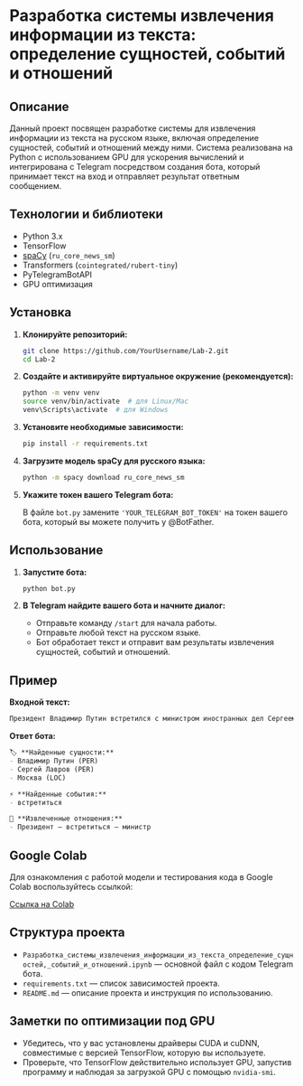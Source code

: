 # Разработка системы извлечения информации из текста: определение сущностей, событий и отношений

## Описание

Данный проект посвящен разработке системы для извлечения информации из текста на русском языке, включая определение сущностей, событий и отношений между ними. Система реализована на Python с использованием GPU для ускорения вычислений и интегрирована с Telegram посредством создания бота, который принимает текст на вход и отправляет результат ответным сообщением.

## Технологии и библиотеки

- Python 3.x
- TensorFlow
- [spaCy](https://spacy.io/models) (`ru_core_news_sm`)
- Transformers (`cointegrated/rubert-tiny`)
- PyTelegramBotAPI
- GPU оптимизация

## Установка

1. **Клонируйте репозиторий:**

   ```bash
   git clone https://github.com/YourUsername/Lab-2.git
   cd Lab-2
   ```

2. **Создайте и активируйте виртуальное окружение (рекомендуется):**

   ```bash
   python -m venv venv
   source venv/bin/activate  # для Linux/Mac
   venv\Scripts\activate  # для Windows
   ```

3. **Установите необходимые зависимости:**

   ```bash
   pip install -r requirements.txt
   ```

4. **Загрузите модель spaCy для русского языка:**

   ```bash
   python -m spacy download ru_core_news_sm
   ```

5. **Укажите токен вашего Telegram бота:**

   В файле `bot.py` замените `'YOUR_TELEGRAM_BOT_TOKEN'` на токен вашего бота, который вы можете получить у @BotFather.

## Использование

1. **Запустите бота:**

   ```bash
   python bot.py
   ```

2. **В Telegram найдите вашего бота и начните диалог:**

   - Отправьте команду `/start` для начала работы.
   - Отправьте любой текст на русском языке.
   - Бот обработает текст и отправит вам результаты извлечения сущностей, событий и отношений.

## Пример

**Входной текст:**

```markdown
Президент Владимир Путин встретился с министром иностранных дел Сергеем Лавровым в Москве.
```

**Ответ бота:**

```markdown
🏷 **Найденные сущности:**
- Владимир Путин (PER)
- Сергей Лавров (PER)
- Москва (LOC)

⚡️ **Найденные события:**
- встретиться

🔗 **Извлеченные отношения:**
- Президент — встретиться — министр
```

## Google Colab

Для ознакомления с работой модели и тестирования кода в Google Colab воспользуйтесь ссылкой:

[Ссылка на Colab](https://colab.research.google.com/drive/18IKDGtk0NjgtQgo9V_FPE7DxojeRjIkN)

## Структура проекта

- `Разработка_системы_извлечения_информации_из_текста_определение_сущностей,_событий_и_отношений.ipynb` — основной файл с кодом Telegram бота.
- `requirements.txt` — список зависимостей проекта.
- `README.md` — описание проекта и инструкция по использованию.

## Заметки по оптимизации под GPU

- Убедитесь, что у вас установлены драйверы CUDA и cuDNN, совместимые с версией TensorFlow, которую вы используете.
- Проверьте, что TensorFlow действительно использует GPU, запустив программу и наблюдая за загрузкой GPU с помощью `nvidia-smi`.
